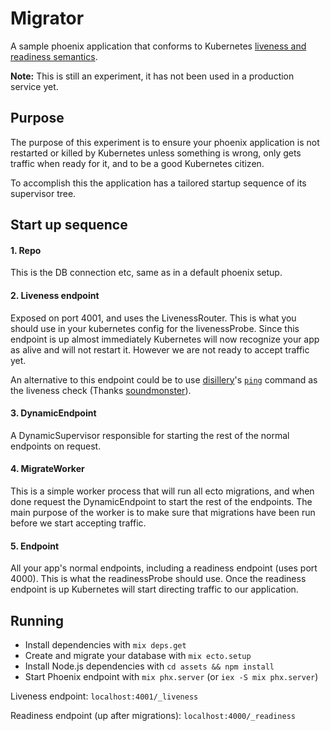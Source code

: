 # Migrator

A sample phoenix application that conforms to Kubernetes [liveness and readiness semantics](https://kubernetes.io/docs/tasks/configure-pod-container/configure-liveness-readiness-startup-probes/).

**Note:** This is still an experiment, it has not been used in a production service yet.

## Purpose

The purpose of this experiment is to ensure your phoenix application is not restarted or killed by Kubernetes unless something is wrong,
only gets traffic when ready for it, and to be a good Kubernetes citizen.

To accomplish this the application has a tailored startup sequence of its supervisor tree.

## Start up sequence

#### 1. Repo
This is the DB connection etc, same as in a default phoenix setup.

#### 2. Liveness endpoint

Exposed on port 4001, and uses the LivenessRouter. This is what you should use in your kubernetes config for the livenessProbe. Since this endpoint
is up almost immediately Kubernetes will now recognize your app as alive and will not restart it. However we are not ready to accept traffic yet.

An alternative to this endpoint could be to use [disillery](https://github.com/bitwalker/distillery)'s [`ping`](https://github.com/bitwalker/distillery/blob/aef8f2ee9db0699ab04ce1b2a926f14063c0e506/priv/libexec/commands/ping.sh) command as the liveness check (Thanks [soundmonster](https://github.com/soundmonster)).

#### 3. DynamicEndpoint

A DynamicSupervisor responsible for starting the rest of the normal endpoints on request.

#### 4. MigrateWorker

This is a simple worker process that will run all ecto migrations, and when done request the DynamicEndpoint to start the rest of the endpoints.
The main purpose of the worker is to make sure that migrations have been run before we start accepting traffic.

#### 5. Endpoint

All your app's normal endpoints, including a readiness endpoint (uses port 4000). This is what the readinessProbe should use.
Once the readiness endpoint is up Kubernetes will start directing traffic to our application.

## Running

* Install dependencies with `mix deps.get`
* Create and migrate your database with `mix ecto.setup`
* Install Node.js dependencies with `cd assets && npm install`
* Start Phoenix endpoint with `mix phx.server` (or `iex -S mix phx.server`)

Liveness endpoint: `localhost:4001/_liveness`

Readiness endpoint (up after migrations): `localhost:4000/_readiness`
